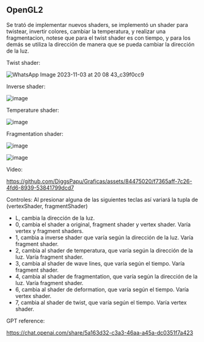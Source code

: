 ## OpenGL2
Se trató de implementar nuevos shaders, se implementó un shader para twistear, invertir colores, cambiar la temperatura, y realizar una fragmentacion, notese que para el twist shader es con tiempo, y para los demás se utiliza la dirección de manera que se pueda cambiar la dirección de la luz.

Twist shader:

![WhatsApp Image 2023-11-03 at 20 08 43_c39f0cc9](https://github.com/DiggsPapu/Graficas/assets/84475020/be46b524-0c12-44a5-a49c-21556ed436b9)

Inverse shader:

![image](https://github.com/DiggsPapu/Graficas/assets/84475020/991def66-8c74-40b8-860b-ceb8d1676682)

Temperature shader:

![image](https://github.com/DiggsPapu/Graficas/assets/84475020/f544641d-0098-40f4-bcfa-4043fcdca15a)

Fragmentation shader:

![image](https://github.com/DiggsPapu/Graficas/assets/84475020/d1122f4c-fc42-4530-bc13-a577cb451fc0)

![image](https://github.com/DiggsPapu/Graficas/assets/84475020/31a24a37-7e81-4399-9095-0fcadf920e24)

Video:

https://github.com/DiggsPapu/Graficas/assets/84475020/f7365aff-7c26-4fd6-8939-53841799dcd7

Controles: Al presionar alguna de las siguientes teclas así variará la tupla de (vertexShader, fragmentShader)

* L, cambia la dirección de la luz.
* 0, cambia el shader a original, fragment shader y vertex shader. Varía vertex y fragment shaders.
* 1, cambia a inverse shader que varía según la dirección de la luz. Varía fragment shader.
* 2, cambia al shader de temperatura, que varía según la dirección de la luz. Varía fragment shader.
* 3, cambia al shader de wave lines, que varía según el tiempo. Varía fragment shader.
* 4, cambia al shader de fragmentation, que varía según la dirección de la luz. Varía fragment shader.
* 6, cambia al shader de deformation, que varía según el tiempo. Varía vertex shader.
* 7, cambia al shader de twist, que varía según el tiempo. Varía vertex shader.

GPT reference:

https://chat.openai.com/share/5a163d32-c3a3-46aa-a45a-dc0351f7a423
